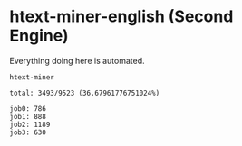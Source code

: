 # htext-miner-english (Second Engine)

Everything doing here is automated.

```
htext-miner

total: 3493/9523 (36.67961776751024%)

job0: 786
job1: 888
job2: 1189
job3: 630
```